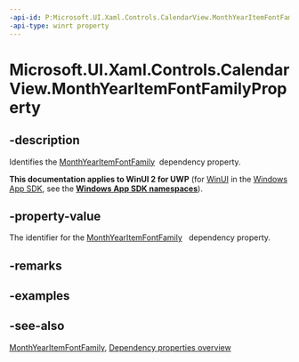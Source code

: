 ```yaml
---
-api-id: P:Microsoft.UI.Xaml.Controls.CalendarView.MonthYearItemFontFamilyProperty
-api-type: winrt property
---
```


<!-- Property syntax
public Windows.UI.Xaml.DependencyProperty MonthYearItemFontFamilyProperty { get; }
-->

# Microsoft.UI.Xaml.Controls.CalendarView.MonthYearItemFontFamilyProperty

## -description
Identifies the [MonthYearItemFontFamily](calendarview_monthyearitemfontfamily.md)  dependency property.

**This documentation applies to WinUI 2 for UWP** (for [WinUI](/windows/apps/winui/winui3/) in the [Windows App SDK](/windows/apps/windows-app-sdk/), see the **[Windows App SDK namespaces](/windows/windows-app-sdk/api/winrt/)**).

## -property-value
The identifier for the [MonthYearItemFontFamily](calendarview_monthyearitemfontfamily.md)   dependency property.

## -remarks

## -examples

## -see-also
[MonthYearItemFontFamily](calendarview_monthyearitemfontfamily.md), [Dependency properties overview](/windows/uwp/xaml-platform/dependency-properties-overview)
